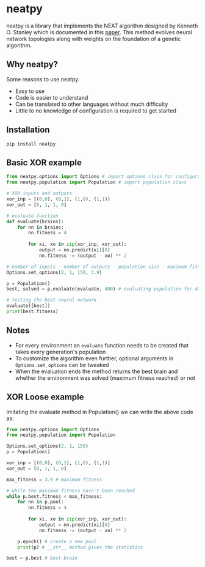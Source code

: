 # neatpy
neatpy is a library that implements the NEAT algorithm designed by Kenneth O. Stanley which is documented in this [paper](http://nn.cs.utexas.edu/downloads/papers/stanley.ec02.pdf). This method evolves neural network topologies along with weights on the foundation of a genetic algorithm.

## Why neatpy?
Some reasons to use neatpy:
- Easy to use
- Code is easier to understand
- Can be translated to other languages without much difficulty
- Little to no knowledge of configuration is required to get started
  
## Installation
```
pip install neatpy
```

## Basic XOR example
```python
from neatpy.options import Options # import options class for configuration
from neatpy.population import Population # import population class

# XOR inputs and outputs
xor_inp = [(0,0), (0,1), (1,0), (1,1)]
xor_out = [0, 1, 1, 0]

# evaluate function
def evaluate(brains):
    for nn in brains:
        nn.fitness = 4
    
        for xi, xo in zip(xor_inp, xor_out):
            output = nn.predict(xi)[0]
            nn.fitness -= (output - xo) ** 2

# number of inputs - number of outputs - population size - maximum fitness needed
Options.set_options(2, 1, 150, 3.9)

p = Population()
best, solved = p.evaluate(evaluate, 400) # evaluating population for 400 generations or till maximum fitness is reached

# testing the best neural network
evaluate([best])
print(best.fitness)
```
## Notes
- For every environment an `evaluate` function needs to be created that takes every generation's population
- To customize the algorithm even further, optional arguments in `Options.set_options` can be tweaked
- When the evaluation ends the method returns the best brain and whether the environment was solved (maximum fitness reached) or not

## XOR Loose example
Imitating the evaluate method in Population() we can write the above code as:
```python
from neatpy.options import Options
from neatpy.population import Population

Options.set_options(2, 1, 150)
p = Population()

xor_inp = [(0,0), (0,1), (1,0), (1,1)]
xor_out = [0, 1, 1, 0]

max_fitness = 3.9 # maximum fitness

# while the maximum fitness hasn't been reached
while p.best.fitness < max_fitness:
    for nn in p.pool:
        nn.fitness = 4
    
        for xi, xo in zip(xor_inp, xor_out):
            output = nn.predict(xi)[0]
            nn.fitness -= (output - xo) ** 2

    p.epoch() # create a new pool
    print(p) # __str__ method gives the statistics

best = p.best # best brain 
```
